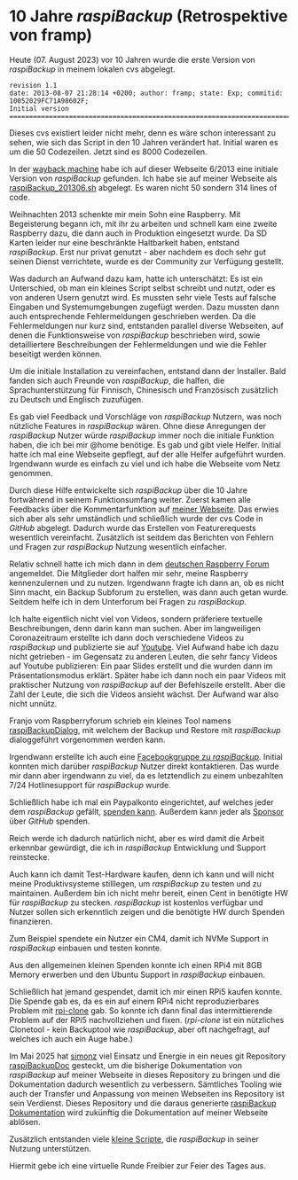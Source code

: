 # 10 Jahre *raspiBackup* (Retrospektive von framp)

Heute (07. August 2023) vor 10 Jahren wurde die erste Version von *raspiBackup*
in meinem lokalen cvs abgelegt.

```
revision 1.1
date: 2013-08-07 21:28:14 +0200; author: framp; state: Exp; commitid: 10052029FC71A98602F;
Initial version
=============================================================================
```

Dieses cvs existiert leider nicht mehr, denn es wäre schon interessant zu sehen,
wie sich das Script in den 10 Jahren verändert hat. Initial waren es um die 50
Codezeilen. Jetzt sind es 8000 Codezeilen.

In der [wayback machine](https://web.archive.org/) habe ich auf dieser Webseite 6/2013 eine
initiale Version von *raspiBackup* gefunden. Ich habe sie auf meiner Webseite als [raspiBackup_201306.sh](https://www.linux-tips-and-tricks.de/raspiBackup/raspiBackup_201306.sh) abgelegt.
Es waren nicht 50 sondern 314 lines of code.

Weihnachten 2013 schenkte mir mein Sohn eine Raspberry. Mit Begeisterung begann
ich, mit ihr zu arbeiten und schnell kam eine zweite Raspberry dazu, die dann
auch in Produktion eingesetzt wurde. Da SD Karten leider nur eine beschränkte
Haltbarkeit haben, entstand *raspiBackup*. Erst nur privat genutzt - aber
nachdem es doch sehr gut seinen Dienst verrichtete, wurde es der Community zur
Verfügung gestellt.

Was dadurch an Aufwand dazu kam, hatte ich unterschätzt: Es ist
ein Unterschied, ob man ein kleines Script selbst schreibt und nutzt, oder es von
anderen Usern genutzt wird. Es mussten sehr viele Tests auf falsche Eingaben
und Systemumgebungen zugefügt werden. Dazu mussten dann auch entsprechende
Fehlermeldungen geschrieben werden. Da die Fehlermeldungen nur kurz sind,
entstanden parallel diverse Webseiten, auf denen die Funktionsweise von
*raspiBackup* beschrieben wird, sowie detailliertere Beschreibungen der
Fehlermeldungen und wie die Fehler beseitigt werden können.

Um die initiale Installation zu vereinfachen, entstand dann der Installer. Bald
fanden sich auch Freunde von *raspiBackup*, die halfen, die Sprachunterstützung
für Finnisch, Chinesisch und Französisch zusätzlich zu Deutsch und Englisch
zuzufügen.

Es gab viel Feedback und Vorschläge von *raspiBackup* Nutzern, was noch
nützliche Features in *raspiBackup* wären. Ohne diese Anregungen der
*raspiBackup* Nutzer würde *raspiBackup* immer noch die initiale Funktion haben,
die ich bei mir @home benötige. Es gab und gibt viele Helfer. Initial hatte
ich mal eine Webseite gepflegt, auf der alle Helfer aufgeführt wurden.
Irgendwann wurde es einfach zu viel und ich habe die Webseite vom Netz
genommen.

Durch diese Hilfe entwickelte sich *raspiBackup* über die 10 Jahre fortwährend
in seinem Funktionsumfang weiter. Zuerst kamen alle Feedbacks über die
Kommentarfunktion auf [meiner Webseite](https://www.linux-tips-and-tricks.de). Das erwies sich aber als sehr
umständlich und schließlich wurde der cvs Code in *GitHub* abgelegt. Dadurch
wurde das Erstellen von Featurerequests wesentlich vereinfacht. Zusätzlich ist
seitdem das Berichten von Fehlern und Fragen zur *raspiBackup* Nutzung
wesentlich einfacher.

Relativ schnell hatte ich mich dann in dem [deutschen Raspberry Forum](https://forum-raspberrypi.de/forum/)
angemeldet. Die Mitglieder dort halfen mir sehr, meine Raspberry kennenzulernen
und zu nutzen. Irgendwann fragte ich dann an, ob es nicht Sinn macht, ein Backup
Subforum zu erstellen, was dann auch getan wurde. Seitdem helfe ich in dem Unterforum
bei Fragen zu *raspiBackup*.

Ich halte eigentlich nicht viel von Videos, sondern präferiere textuelle
Beschreibungen, denn darin kann man suchen. Aber im langweiligen Coronazeitraum
erstellte ich dann doch verschiedene Videos zu *raspiBackup* und publizierte
sie auf [Youtube](https://www.youtube.com/channel/UCnFHtfMXVpWy6mzMazqyINg).
Viel Aufwand habe ich dazu nicht getrieben - im Gegensatz zu
anderen Leuten, die sehr fancy Videos auf Youtube publizieren: Ein paar Slides
erstellt und die wurden dann im Präsentationsmodus erklärt. Später habe ich
dann noch ein paar Videos mit praktischer Nutzung von *raspiBackup* auf der
Befehlszeile erstellt. Aber die Zahl der Leute, die sich die Videos ansieht
wächst. Der Aufwand war also nicht unnütz.

Franjo vom Raspberryforum schrieb ein kleines Tool namens [raspiBackupDialog](https://github.com/framps/raspiBackup/blob/master/helper/raspiBackupDialog.sh), mit
welchem der Backup und Restore mit *raspiBackup* dialoggeführt vorgenommen
werden kann.

Irgendwann erstellte ich auch eine [Facebookgruppe zu *raspiBackup*](https://www.facebook.com/raspiBackup). Initial
konnten mich darüber *raspiBackup* Nutzer direkt kontaktieren. Das wurde mir
dann aber irgendwann zu viel, da es letztendlich zu einem unbezahlten 7/24
Hotlinesupport für *raspiBackup* wurde.

Schließlich habe ich mal ein Paypalkonto eingerichtet, auf welches jeder dem
*raspiBackup* gefällt, [spenden kann](introduction.md#donation). Außerdem kann
jeder als [Sponsor](https://github.com/sponsors/framps) über *GitHub* spenden.

Reich werde ich dadurch natürlich nicht, aber es wird damit die Arbeit erkennbar gewürdigt,
die ich in *raspiBackup* Entwicklung und Support reinstecke.

Auch kann ich damit Test-Hardware kaufen, denn
ich kann und will nicht meine Produktivsysteme stilllegen, um *raspiBackup* zu
testen und zu maintainen. Außerdem bin ich nicht mehr bereit, einen Cent
in benötigte HW für *raspiBackup* zu stecken. *raspiBackup* ist kostenlos
verfügbar und Nutzer sollen sich erkenntlich zeigen und die benötigte HW durch Spenden finanzieren.

Zum Beispiel spendete ein Nutzer ein CM4, damit ich NVMe Support in *raspiBackup* einbauen und testen konnte.

Aus den allgemeinen kleinen Spenden konnte ich einen RPi4 mit 8GB Memory erwerben und den Ubuntu Support in *raspiBackup*
einbauen.

Schließlich hat jemand gespendet, damit ich mir einen RPi5 kaufen konnte. Die Spende gab es, da es ein
auf einem RPi4 nicht reproduzierbares Problem mit [rpi-clone](https://github.com/geerlingguy/rpi-clone) gab.
So konnte ich dann final das intermittierende Problem auf der RPi5 nachvollziehen und fixen.
(*rpi-clone* ist ein nützliches Clonetool - kein Backuptool wie *raspiBackup*, aber oft nachgefragt,
auf welches ich auch ein Auge habe.)

Im Mai 2025 hat [simonz](https://github.com/rpi-simonz/) viel Einsatz und Energie in ein neues git Repository [raspiBackupDoc](https://github.com/framps/raspiBackupDoc) gesteckt,
um die bisherige Dokumentation von *raspiBackup* auf meiner Webseite in dieses Repository zu bringen
und die Dokumentation dadurch wesentlich zu verbessern. Sämtliches Tooling wie auch der Transfer und
Anpassung von meinen Webseiten ins Repository ist sein Verdienst. Dieses Repository und die daraus generierte
[raspiBackup Dokumentation](https://framps.github.io/raspiBackupDoc) wird zukünftig die Dokumentation auf meiner Webseite ablösen.

Zusätzlich entstanden viele [kleine Scripte](https://github.com/framps/raspiBackup/tree/master/scripts), die *raspiBackup* in seiner Nutzung
unterstützen.

Hiermit gebe ich eine virtuelle Runde Freibier zur Feier des Tages aus.


[.status]: rst
[.source]: https://www.linux-tips-and-tricks.de/de/raspibackupcategoried/649-10-jahre-raspibackup
[.source]: https://www.linux-tips-and-tricks.de/en/raspibackupcategorye/657-10-years-raspibackup
